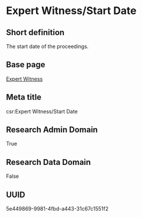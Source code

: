 # Expert Witness/Start Date
## Short definition
The start date of the proceedings.
## Base page
[Expert Witness](https://github.com/EuroCRIS/CASRAI-Dictionairies/blob/main/Objects/Expert%20Witness.md)
## Meta title
csr:Expert Witness/Start Date
## Research Admin Domain
True
## Research Data Domain
False
## UUID
5e449869-9981-4fbd-a443-31c67c1551f2

